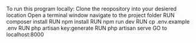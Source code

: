 To run this program locally:
Clone the reopository into your desiered location
Open a terminal window navigate to the project folder
RUN composer install
RUN npm install
RUN npm run dev
RUN cp .env.example .env
RUN php artisan key:generate
RUN php artisan serve
GO to localhost:8000
